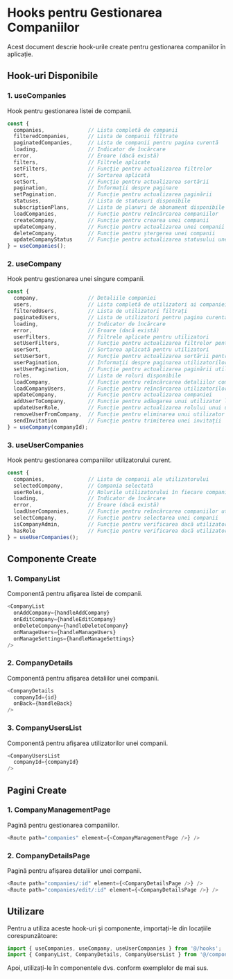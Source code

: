 # Hooks pentru Gestionarea Companiilor

Acest document descrie hook-urile create pentru gestionarea companiilor în aplicație.

## Hook-uri Disponibile

### 1. useCompanies

Hook pentru gestionarea listei de companii.

```typescript
const {
  companies,              // Lista completă de companii
  filteredCompanies,      // Lista de companii filtrate
  paginatedCompanies,     // Lista de companii pentru pagina curentă
  loading,                // Indicator de încărcare
  error,                  // Eroare (dacă există)
  filters,                // Filtrele aplicate
  setFilters,             // Funcție pentru actualizarea filtrelor
  sort,                   // Sortarea aplicată
  setSort,                // Funcție pentru actualizarea sortării
  pagination,             // Informații despre paginare
  setPagination,          // Funcție pentru actualizarea paginării
  statuses,               // Lista de statusuri disponibile
  subscriptionPlans,      // Lista de planuri de abonament disponibile
  loadCompanies,          // Funcție pentru reîncărcarea companiilor
  createCompany,          // Funcție pentru crearea unei companii
  updateCompany,          // Funcție pentru actualizarea unei companii
  deleteCompany,          // Funcție pentru ștergerea unei companii
  updateCompanyStatus     // Funcție pentru actualizarea statusului unei companii
} = useCompanies();
```

### 2. useCompany

Hook pentru gestionarea unei singure companii.

```typescript
const {
  company,                // Detaliile companiei
  users,                  // Lista completă de utilizatori ai companiei
  filteredUsers,          // Lista de utilizatori filtrați
  paginatedUsers,         // Lista de utilizatori pentru pagina curentă
  loading,                // Indicator de încărcare
  error,                  // Eroare (dacă există)
  userFilters,            // Filtrele aplicate pentru utilizatori
  setUserFilters,         // Funcție pentru actualizarea filtrelor pentru utilizatori
  userSort,               // Sortarea aplicată pentru utilizatori
  setUserSort,            // Funcție pentru actualizarea sortării pentru utilizatori
  userPagination,         // Informații despre paginarea utilizatorilor
  setUserPagination,      // Funcție pentru actualizarea paginării utilizatorilor
  roles,                  // Lista de roluri disponibile
  loadCompany,            // Funcție pentru reîncărcarea detaliilor companiei
  loadCompanyUsers,       // Funcție pentru reîncărcarea utilizatorilor companiei
  updateCompany,          // Funcție pentru actualizarea companiei
  addUserToCompany,       // Funcție pentru adăugarea unui utilizator la companie
  updateUserRole,         // Funcție pentru actualizarea rolului unui utilizator
  removeUserFromCompany,  // Funcție pentru eliminarea unui utilizator din companie
  sendInvitation          // Funcție pentru trimiterea unei invitații
} = useCompany(companyId);
```

### 3. useUserCompanies

Hook pentru gestionarea companiilor utilizatorului curent.

```typescript
const {
  companies,              // Lista de companii ale utilizatorului
  selectedCompany,        // Compania selectată
  userRoles,              // Rolurile utilizatorului în fiecare companie
  loading,                // Indicator de încărcare
  error,                  // Eroare (dacă există)
  loadUserCompanies,      // Funcție pentru reîncărcarea companiilor utilizatorului
  selectCompany,          // Funcție pentru selectarea unei companii
  isCompanyAdmin,         // Funcție pentru verificarea dacă utilizatorul este admin într-o companie
  hasRole                 // Funcție pentru verificarea dacă utilizatorul are un anumit rol într-o companie
} = useUserCompanies();
```

## Componente Create

### 1. CompanyList

Componentă pentru afișarea listei de companii.

```typescript
<CompanyList
  onAddCompany={handleAddCompany}
  onEditCompany={handleEditCompany}
  onDeleteCompany={handleDeleteCompany}
  onManageUsers={handleManageUsers}
  onManageSettings={handleManageSettings}
/>
```

### 2. CompanyDetails

Componentă pentru afișarea detaliilor unei companii.

```typescript
<CompanyDetails
  companyId={id}
  onBack={handleBack}
/>
```

### 3. CompanyUsersList

Componentă pentru afișarea utilizatorilor unei companii.

```typescript
<CompanyUsersList
  companyId={companyId}
/>
```

## Pagini Create

### 1. CompanyManagementPage

Pagină pentru gestionarea companiilor.

```typescript
<Route path="companies" element={<CompanyManagementPage />} />
```

### 2. CompanyDetailsPage

Pagină pentru afișarea detaliilor unei companii.

```typescript
<Route path="companies/:id" element={<CompanyDetailsPage />} />
<Route path="companies/edit/:id" element={<CompanyDetailsPage />} />
```

## Utilizare

Pentru a utiliza aceste hook-uri și componente, importați-le din locațiile corespunzătoare:

```typescript
import { useCompanies, useCompany, useUserCompanies } from '@/hooks';
import { CompanyList, CompanyDetails, CompanyUsersList } from '@/components/companies';
```

Apoi, utilizați-le în componentele dvs. conform exemplelor de mai sus.
